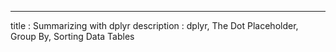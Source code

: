 ---
title       : Summarizing with dplyr
description : dplyr, The Dot Placeholder, Group By, Sorting Data Tables